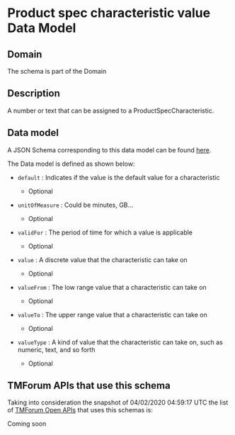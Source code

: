 # Product spec characteristic value Data Model

## Domain

The  schema is part of the  Domain

## Description

A number or text that can be assigned to a ProductSpecCharacteristic.

## Data model

A JSON Schema corresponding to this data model can be found
[here](https://github.com/tmforum-rand/schemas/blob/candidates/Product/ProductSpecCharacteristicValue.schema.json).

The Data model is defined as shown below:

- `default` : Indicates if the value is the default value for a characteristic

  - Optional


- `unitOfMeasure` : Could be minutes, GB...

  - Optional


- `validFor` : The period of time for which a value is applicable

  - Optional


- `value` : A discrete value that the characteristic can take on

  - Optional


- `valueFrom` : The low range value that a characteristic can take on

  - Optional


- `valueTo` : The upper range value that a characteristic can take on

  - Optional


- `valueType` : A kind of value that the characteristic can take on, such as numeric, text, and so forth

  - Optional






## TMForum APIs that use this schema

Taking into consideration the snapshot of 04/02/2020 04:59:17 UTC the list of [TMForum Open APIs](https://www.tmforum.org/open-apis/) that uses this schemas is:

Coming soon